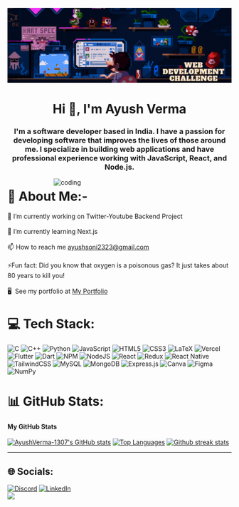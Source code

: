 ![MasterHead](https://github.com/AyushVerma-1307/AyushVerma-1307/blob/main/Banner%20new.gif)
<h1 align="center">Hi 👋, I'm Ayush Verma</h1>
<h3 align="center">I'm a software developer based in India. I have a passion for developing software that improves the lives of those around me. I specialize in building web applications and have professional experience working with JavaScript, React, and Node.js.</h3>
<img align="right" alt="coding" width="400" src="https://camo.githubusercontent.com/bef9b603e2aa42f3825bc8d279ae1db90ad4ef16c7c6cb24361e0e7e5f817f30/68747470733a2f2f737461746963312e733132332d63646e2d7374617469632d612e636f6d2f75706c6f6164732f353535353634312f6e6f726d616c5f363134363530616133633261312e676966">

# 💫 About Me:-

🔭 I’m currently working on Twitter-Youtube Backend Project <br><br>🌱 I’m currently learning Next.js<br><br>📫 How to reach me ayushsoni2323@gmail.com<br><br>⚡Fun fact: Did you know that oxygen is a poisonous gas? It just takes about 80 years to kill you!<br><br>🖥️  See my portfolio at [My Portfolio](https://ayush1307-portfolio.vercel.app/)




# 💻 Tech Stack:
![C](https://img.shields.io/badge/c-%2300599C.svg?style=for-the-badge&logo=c&logoColor=white) ![C++](https://img.shields.io/badge/c++-%2300599C.svg?style=for-the-badge&logo=c%2B%2B&logoColor=white) ![Python](https://img.shields.io/badge/python-3670A0?style=for-the-badge&logo=python&logoColor=ffdd54) ![JavaScript](https://img.shields.io/badge/javascript-%23323330.svg?style=for-the-badge&logo=javascript&logoColor=%23F7DF1E) ![HTML5](https://img.shields.io/badge/html5-%23E34F26.svg?style=for-the-badge&logo=html5&logoColor=white) ![CSS3](https://img.shields.io/badge/css3-%231572B6.svg?style=for-the-badge&logo=css3&logoColor=white) ![LaTeX](https://img.shields.io/badge/latex-%23008080.svg?style=for-the-badge&logo=latex&logoColor=white) ![Vercel](https://img.shields.io/badge/vercel-%23000000.svg?style=for-the-badge&logo=vercel&logoColor=white) ![Flutter](https://img.shields.io/badge/Flutter-%2302569B.svg?style=for-the-badge&logo=Flutter&logoColor=white) ![Dart](https://img.shields.io/badge/dart-%230175C2.svg?style=for-the-badge&logo=dart&logoColor=white) ![NPM](https://img.shields.io/badge/NPM-%23000000.svg?style=for-the-badge&logo=npm&logoColor=white) ![NodeJS](https://img.shields.io/badge/node.js-6DA55F?style=for-the-badge&logo=node.js&logoColor=white) ![React](https://img.shields.io/badge/react-%2320232a.svg?style=for-the-badge&logo=react&logoColor=%2361DAFB) ![Redux](https://img.shields.io/badge/redux-%23593d88.svg?style=for-the-badge&logo=redux&logoColor=white) ![React Native](https://img.shields.io/badge/react_native-%2320232a.svg?style=for-the-badge&logo=react&logoColor=%2361DAFB) ![TailwindCSS](https://img.shields.io/badge/tailwindcss-%2338B2AC.svg?style=for-the-badge&logo=tailwind-css&logoColor=white) ![MySQL](https://img.shields.io/badge/mysql-%2300f.svg?style=for-the-badge&logo=mysql&logoColor=white) ![MongoDB](https://img.shields.io/badge/MongoDB-%234ea94b.svg?style=for-the-badge&logo=mongodb&logoColor=white) ![Express.js](https://img.shields.io/badge/express.js-%23404d59.svg?style=for-the-badge&logo=express&logoColor=%2361DAFB) ![Canva](https://img.shields.io/badge/Canva-%2300C4CC.svg?style=for-the-badge&logo=Canva&logoColor=white) 	![Figma](https://img.shields.io/badge/figma-%23F24E1E.svg?style=for-the-badge&logo=figma&logoColor=white) ![NumPy](https://img.shields.io/badge/numpy-%23013243.svg?style=for-the-badge&logo=numpy&logoColor=white)

# 📊 GitHub Stats:
<h4>My GitHub Stats</h4>
<a href="http://www.github.com/AyushVerma-1307"><img src="https://github-readme-stats.vercel.app/api?username=AyushVerma-1307&show_icons=true&title_color=fe428e&icon_color=f8d847&text_color=a9fef7&bg_color=141321&hide_border=true" alt="AyushVerma-1307's GitHub stats" /></a>
<a href="http://www.github.com/AyushVerma-1307"><img src="https://github-readme-stats.vercel.app/api/top-langs/?username=AyushVerma-1307&langs_count=3&title_color=fe428e&icon_color=f8d847&text_color=a9fef7&bg_color=141321&hide_border=true" alt="Top Languages"/></a>
<a href="http://www.github.com/AyushVerma-1307"><img src="https://github-readme-streak-stats.herokuapp.com/?user=AyushVerma-1307&stroke=fe428e&background=141321&ring=fe428e&fire=f8d847&currStreakNum=f8d847&currStreakLabel=f8d847&sideNums=fe428e&sideLabels=fe428e&dates=a9fef7&hide_border=true" alt="Github streak stats"/></a>

---
## 🌐 Socials:
[![Discord](https://img.shields.io/badge/Discord-%237289DA.svg?logo=discord&logoColor=white)](https://discord.gg/#2509) [![LinkedIn](https://img.shields.io/badge/LinkedIn-%230077B5.svg?logo=linkedin&logoColor=white)](https://linkedin.com/in/ayush-verma1307) </br>
[![](https://visitcount.itsvg.in/api?id=AyushVerma-1307&icon=0&color=1)](https://visitcount.itsvg.in)

